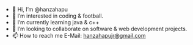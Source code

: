 - 👋 Hi, I’m @hanzahapu
- 👀 I’m interested in coding & football.
- 🌱 I’m currently learning java & c++
- 💞️ I’m looking to collaborate on software & web development projects. 
- 📫 How to reach me E-Mail: hanzahapujr@gmail.com

<!---
hanzahapu/hanzahapu is a ✨ special ✨ repository because its `README.md` (this file) appears on your GitHub profile.
You can click the Preview link to take a look at your changes.
--->
